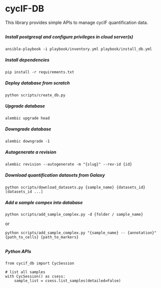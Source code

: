 # cycIF-DB

This library provides simple APIs to manage cycIF quantification data.

##
##### Install postgresql and configure privileges in cloud server(s)

```
ansible-playbook -i playbook/inventory.yml playbook/install_db.yml
```

##### Install dependencies

```
pip install -r requirements.txt
```

##### Deploy database from scratch

```
python scripts/create_db.py
```

##### Upgrade database

```
alembic upgrade head
```

##### Downgrade database

```
alembic downgrade -1
```

##### Autogenerate a revision

```
alembic revision --autogenerate -m "{slug}" --rev-id {id}
```

##### Download quantification datasets from Galaxy

```
python scripts/download_datasets.py {sample_name} {datasets_id} [datasets_id ...]
```

##### Add a sample compex into database

```
python scripts/add_sample_complex.py -d {folder / sample_name}
```
or
```
python scripts/add_sample_complex.py "{sample_name} -- {annotation}" {path_to_cells} {path_to_markers}
```
##
##### Python APIs
```
from cycif_db import CycSession

# list all samples
with CycSession() as csess:
    sample_list = csess.list_samples(detailed=False)
```
